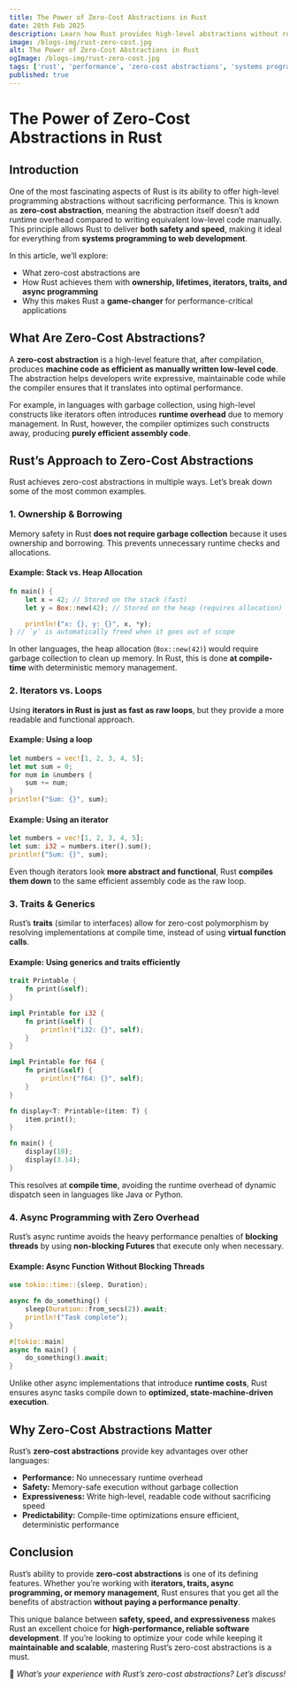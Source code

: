 ```yaml
---
title: The Power of Zero-Cost Abstractions in Rust
date: 28th Feb 2025
description: Learn how Rust provides high-level abstractions without runtime overhead, enabling both safety and performance.
image: /blogs-img/rust-zero-cost.jpg
alt: The Power of Zero-Cost Abstractions in Rust
ogImage: /blogs-img/rust-zero-cost.jpg
tags: ['rust', 'performance', 'zero-cost abstractions', 'systems programming']
published: true
---
```


# The Power of Zero-Cost Abstractions in Rust

## Introduction

One of the most fascinating aspects of Rust is its ability to offer high-level programming abstractions without sacrificing performance. This is known as **zero-cost abstraction**, meaning the abstraction itself doesn’t add runtime overhead compared to writing equivalent low-level code manually. This principle allows Rust to deliver **both safety and speed**, making it ideal for everything from **systems programming to web development**.

In this article, we’ll explore:
- What zero-cost abstractions are
- How Rust achieves them with **ownership, lifetimes, iterators, traits, and async programming**
- Why this makes Rust a **game-changer** for performance-critical applications

## What Are Zero-Cost Abstractions?

A **zero-cost abstraction** is a high-level feature that, after compilation, produces **machine code as efficient as manually written low-level code**. The abstraction helps developers write expressive, maintainable code while the compiler ensures that it translates into optimal performance.

For example, in languages with garbage collection, using high-level constructs like iterators often introduces **runtime overhead** due to memory management. In Rust, however, the compiler optimizes such constructs away, producing **purely efficient assembly code**.

## Rust’s Approach to Zero-Cost Abstractions

Rust achieves zero-cost abstractions in multiple ways. Let’s break down some of the most common examples.

### 1. **Ownership & Borrowing**

Memory safety in Rust **does not require garbage collection** because it uses ownership and borrowing. This prevents unnecessary runtime checks and allocations.

#### Example: Stack vs. Heap Allocation
```rust
fn main() {
    let x = 42; // Stored on the stack (fast)
    let y = Box::new(42); // Stored on the heap (requires allocation)

    println!("x: {}, y: {}", x, *y);
} // `y` is automatically freed when it goes out of scope
```
In other languages, the heap allocation (`Box::new(42)`) would require garbage collection to clean up memory. In Rust, this is done **at compile-time** with deterministic memory management.

### 2. **Iterators vs. Loops**

Using **iterators in Rust is just as fast as raw loops**, but they provide a more readable and functional approach.

#### Example: Using a loop
```rust
let numbers = vec![1, 2, 3, 4, 5];
let mut sum = 0;
for num in &numbers {
    sum += num;
}
println!("Sum: {}", sum);
```

#### Example: Using an iterator
```rust
let numbers = vec![1, 2, 3, 4, 5];
let sum: i32 = numbers.iter().sum();
println!("Sum: {}", sum);
```
Even though iterators look **more abstract and functional**, Rust **compiles them down** to the same efficient assembly code as the raw loop.

### 3. **Traits & Generics**

Rust’s **traits** (similar to interfaces) allow for zero-cost polymorphism by resolving implementations at compile time, instead of using **virtual function calls**.

#### Example: Using generics and traits efficiently
```rust
trait Printable {
    fn print(&self);
}

impl Printable for i32 {
    fn print(&self) {
        println!("i32: {}", self);
    }
}

impl Printable for f64 {
    fn print(&self) {
        println!("f64: {}", self);
    }
}

fn display<T: Printable>(item: T) {
    item.print();
}

fn main() {
    display(10);
    display(3.14);
}
```
This resolves at **compile time**, avoiding the runtime overhead of dynamic dispatch seen in languages like Java or Python.

### 4. **Async Programming with Zero Overhead**

Rust’s async runtime avoids the heavy performance penalties of **blocking threads** by using **non-blocking Futures** that execute only when necessary.

#### Example: Async Function Without Blocking Threads
```rust
use tokio::time::{sleep, Duration};

async fn do_something() {
    sleep(Duration::from_secs(2)).await;
    println!("Task complete");
}

#[tokio::main]
async fn main() {
    do_something().await;
}
```
Unlike other async implementations that introduce **runtime costs**, Rust ensures async tasks compile down to **optimized, state-machine-driven execution**.

## Why Zero-Cost Abstractions Matter

Rust’s **zero-cost abstractions** provide key advantages over other languages:
- **Performance:** No unnecessary runtime overhead
- **Safety:** Memory-safe execution without garbage collection
- **Expressiveness:** Write high-level, readable code without sacrificing speed
- **Predictability:** Compile-time optimizations ensure efficient, deterministic performance

## Conclusion

Rust’s ability to provide **zero-cost abstractions** is one of its defining features. Whether you’re working with **iterators, traits, async programming, or memory management**, Rust ensures that you get all the benefits of abstraction **without paying a performance penalty**.

This unique balance between **safety, speed, and expressiveness** makes Rust an excellent choice for **high-performance, reliable software development**. If you’re looking to optimize your code while keeping it **maintainable and scalable**, mastering Rust’s zero-cost abstractions is a must.

🚀 *What’s your experience with Rust’s zero-cost abstractions? Let’s discuss!*
